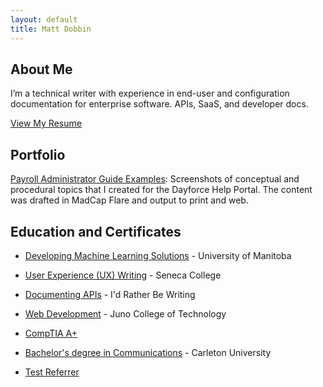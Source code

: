 ```yaml
---
layout: default
title: Matt Dobbin
---
```


## About Me
I’m a technical writer with experience in end-user and configuration documentation for enterprise software. APIs, SaaS, and developer docs.

[View My Resume](resume.md)

## Portfolio
<a href="assets/pdfs/ERR.pdf" target="_blank" rel="noopener">Payroll Administrator Guide Examples</a>: Screenshots of conceptual and procedural topics that I created for the Dayforce Help Portal. The content was drafted in MadCap Flare and output to print and web.


## Education and Certificates
- <a href="https://umanitoba.ca/extended-education/programs-and-courses/process-and-technology-management/artificial-intelligence" target="_blank" rel="noopener noreferrer">Developing Machine Learning Solutions</a> - University of Manitoba
- <a href="assets/pdfs/2022-03-13_fundamentals-of-ux-writing-en.pdf" target="_blank" rel="noopener">User Experience (UX) Writing</a> - Seneca College
- <a href="https://idratherbewriting.com/learnapidoc/" target="_blank" rel="noopener">Documenting APIs</a> - I'd Rather Be Writing 
- <a href="https://junocollege.com/course/web-development/" target="_blank" rel="noopener">Web Development</a> - Juno College of Technology
- <a href="https://www.credly.com/badges/5275d9c2-932d-4f77-9f74-a62e65a6ad32/public_url" target="_blank" rel="noopener noreferrer">CompTIA A+</a>
- <a href="https://students.carleton.ca/careers/bachelor-of-communication-and-media-studies/#communication-and-media-studies" target="_blank" rel="noopener noreferrer">Bachelor's degree in Communications</a> - Carleton University

- <a href="https://www.darklaunch.com/tools/test-referer" target="_blank" rel="noopener noreferrer">Test Referrer</a>

